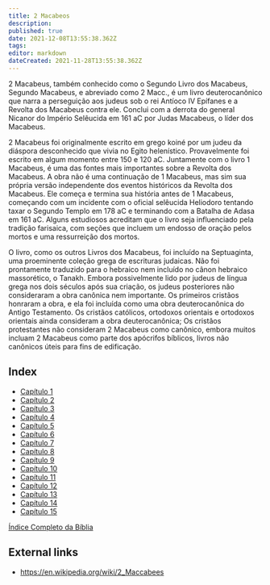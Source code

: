 ```yaml
---
title: 2 Macabeos
description: 
published: true
date: 2021-12-08T13:55:38.362Z
tags: 
editor: markdown
dateCreated: 2021-11-28T13:55:38.362Z
---
```


2 Macabeus, também conhecido como o Segundo Livro dos Macabeus, Segundo Macabeus, e abreviado como 2 Macc., é um livro deuterocanônico que narra a perseguição aos judeus sob o rei Antíoco IV Epífanes e a Revolta dos Macabeus contra ele. Conclui com a derrota do general Nicanor do Império Selêucida em 161 aC por Judas Macabeus, o líder dos Macabeus.

2 Macabeus foi originalmente escrito em grego koiné por um judeu da diáspora desconhecido que vivia no Egito helenístico. Provavelmente foi escrito em algum momento entre 150 e 120 aC. Juntamente com o livro 1 Macabeus, é uma das fontes mais importantes sobre a Revolta dos Macabeus. A obra não é uma continuação de 1 Macabeus, mas sim sua própria versão independente dos eventos históricos da Revolta dos Macabeus. Ele começa e termina sua história antes de 1 Macabeus, começando com um incidente com o oficial selêucida Heliodoro tentando taxar o Segundo Templo em 178 aC e terminando com a Batalha de Adasa em 161 aC. Alguns estudiosos acreditam que o livro seja influenciado pela tradição farisaica, com seções que incluem um endosso de oração pelos mortos e uma ressurreição dos mortos.

O livro, como os outros Livros dos Macabeus, foi incluído na Septuaginta, uma proeminente coleção grega de escrituras judaicas. Não foi prontamente traduzido para o hebraico nem incluído no cânon hebraico massorético, o Tanakh. Embora possivelmente lido por judeus de língua grega nos dois séculos após sua criação, os judeus posteriores não consideraram a obra canônica nem importante. Os primeiros cristãos honraram a obra, e ela foi incluída como uma obra deuterocanônica do Antigo Testamento. Os cristãos católicos, ortodoxos orientais e ortodoxos orientais ainda consideram a obra deuterocanônica; Os cristãos protestantes não consideram 2 Macabeus como canônico, embora muitos incluam 2 Macabeus como parte dos apócrifos bíblicos, livros não canônicos úteis para fins de edificação. 

## Index

- [Capítulo 1](/pt/Bible/2_Maccabees/1)
- [Capítulo 2](/pt/Bible/2_Maccabees/2)
- [Capítulo 3](/pt/Bible/2_Maccabees/3)
- [Capítulo 4](/pt/Bible/2_Maccabees/4)
- [Capítulo 5](/pt/Bible/2_Maccabees/5)
- [Capítulo 6](/pt/Bible/2_Maccabees/6)
- [Capítulo 7](/pt/Bible/2_Maccabees/7)
- [Capítulo 8](/pt/Bible/2_Maccabees/8)
- [Capítulo 9](/pt/Bible/2_Maccabees/9)
- [Capítulo 10](/pt/Bible/2_Maccabees/10)
- [Capítulo 11](/pt/Bible/2_Maccabees/11)
- [Capítulo 12](/pt/Bible/2_Maccabees/12)
- [Capítulo 13](/pt/Bible/2_Maccabees/13)
- [Capítulo 14](/pt/Bible/2_Maccabees/14)
- [Capítulo 15](/pt/Bible/2_Maccabees/15)



[Índice Completo da Bíblia](/pt/index/bible)


## External links

- https://en.wikipedia.org/wiki/2_Maccabees